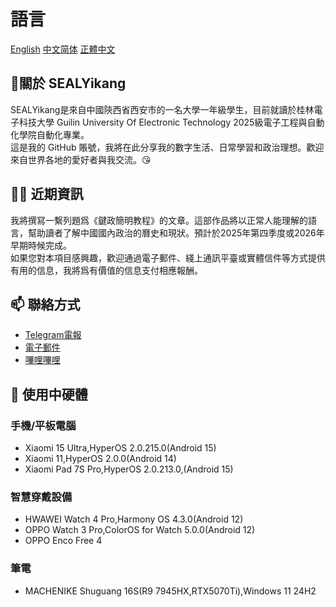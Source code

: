 # 語言
[English](https://github.com/SEALYikang/SEALYikang/blob/main/enus.md)       [中文简体](https://github.com/SEALYikang/SEALYikang/blob/main/zhcn.md)       [正體中文](https://github.com/SEALYikang/SEALYikang/blob/main/zhtw.md)
## 🧐關於 SEALYikang
SEALYikang是來自中國陝西省西安市的一名大學一年級學生，目前就讀於桂林電子科技大學 Guilin University Of Electronic Technology 2025級電子工程與自動化學院自動化專業。\
這是我的 GitHub 賬號，我將在此分享我的數字生活、日常學習和政治理想。歡迎來自世界各地的愛好者與我交流。😘
## 👨‍💻 近期資訊
我將撰冩一繫列題爲《鍵政簡明教程》的文章。這部作品將以正常人能理解的語言，幫助讀者了解中國國內政治的曆史和現狀。預計於2025年第四季度或2026年早期時候完成。\
如果您對本項目感興趣，歡迎通過電子郵件、綫上通訊平臺或實體信件等方式提供有用的信息，我將爲有價值的信息支付相應報酬。
## 📫 聯絡方式
- [Telegram電報](https://t.me/SEALYikang)
- [電子郵件](mailto:faxiafeng@gmail.com)
- [嗶哩嗶哩](https://space.bilibili.com/289888769?spm_id_from=333.1007.0.0)
## 📱 使用中硬體
### 手機/平板電腦
- Xiaomi 15 Ultra,HyperOS 2.0.215.0(Android 15)
- Xiaomi 11,HyperOS 2.0.0(Android 14)
- Xiaomi Pad 7S Pro,HyperOS 2.0.213.0,(Android 15)
### 智慧穿戴設備
- HWAWEI Watch 4 Pro,Harmony OS 4.3.0(Android 12)
- OPPO Watch 3 Pro,ColorOS for Watch 5.0.0(Android 12)
- OPPO Enco Free 4
### 筆電
- MACHENIKE Shuguang 16S(R9 7945HX,RTX5070Ti),Windows 11 24H2
